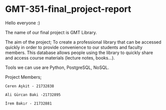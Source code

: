 # GMT-351-final_project-report

Hello everyone :)

The name of our final project is GMT Library.

The aim of the project; To create a professional library that can be accessed quickly in order to
provide convenience to our students and faculty members. This database allows people using the
library to quickly share and access course materials (lecture notes, books...).

Tools we can use are Python, PostgreSQL, NoSQL.

Project Members;
  
	Ceren Aşkit - 21732838
  
	Ali Gürcan Baki -21732895
  
	İrem Bakır - 21732881
